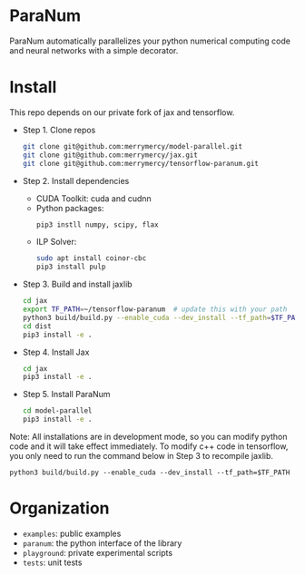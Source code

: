 ParaNum
=======
ParaNum automatically parallelizes your python numerical computing code and neural networks
with a simple decorator.


Install
=======
This repo depends on our private fork of jax and tensorflow.

- Step 1. Clone repos
  ```bash
  git clone git@github.com:merrymercy/model-parallel.git
  git clone git@github.com:merrymercy/jax.git
  git clone git@github.com:merrymercy/tensorflow-paranum.git
  ```
- Step 2. Install dependencies  
  - CUDA Toolkit: cuda and cudnn
  - Python packages:
    ```bash
    pip3 instll numpy, scipy, flax
    ```
  - ILP Solver:
    ```bash
    sudo apt install coinor-cbc
    pip3 install pulp
    ```
      
- Step 3. Build and install jaxlib
  ```bash
  cd jax
  export TF_PATH=~/tensorflow-paranum  # update this with your path
  python3 build/build.py --enable_cuda --dev_install --tf_path=$TF_PATH
  cd dist
  pip3 install -e .
  ```
- Step 4. Install Jax
  ```bash
  cd jax
  pip3 install -e .
  ```
- Step 5. Install ParaNum
  ```bash
  cd model-parallel
  pip3 install -e .
  ```

Note:
All installations are in development mode, so you can modify python code and it will take effect immediately.
To modify c++ code in tensorflow, you only need to run the command below in Step 3 to recompile jaxlib.
```
python3 build/build.py --enable_cuda --dev_install --tf_path=$TF_PATH
```

Organization
============
- `examples`: public examples
- `paranum`: the python interface of the library
- `playground`: private experimental scripts
- `tests`: unit tests

